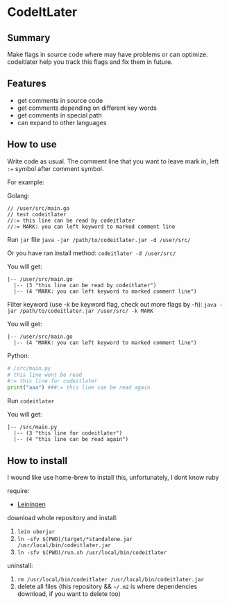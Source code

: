 # CodeItLater

## Summary
Make flags in source code where may have problems or can optimize. codeitlater help you track this flags and fix them in future.

## Features

* get comments in source code
* get comments depending on different key words
* get comments in special path
* can expand to other languages

## How to use

Write code as usual. The comment line that you want to leave mark in, left `:=` symbol after comment symbol.

For example:

Golang:
```golang
// /user/src/main.go
// test codeitlater
//:= this line can be read by codeitlater
//:= MARK: you can left keyword to marked comment line

```

Run `jar` file
`java -jar /path/to/codeitlater.jar -d /user/src/`

Or you have ran install method:
`codeitlater -d /user/src/`

You will get:
```
|-- /user/src/main.go
  |-- (3 "this line can be read by codeitlater")
  |-- (4 "MARK: you can left keyword to marked comment line")
```

Filter keyword (use -k be keyword flag, check out more flags by -h):
`java -jar /path/to/codeitlater.jar /user/src/ -k MARK`

You will get:
```
|-- /user/src/main.go
  |-- (4 "MARK: you can left keyword to marked comment line")
```

Python:
```python
# /src/main.py
# this line wont be read
#:= this line for codeitlater
print("aaa") ###:= this line can be read again
```

Run `codeitlater`

You will get:
```
|-- /src/main.py
  |-- (3 "this line for codeitlater")
  |-- (4 "this line can be read again")
```

## How to install

I wound like use home-brew to install this, unfortunately, I dont know ruby

require:

+ [Leiningen](https://leiningen.org)

download whole repository and install:

1. `lein uberjar`
2. `ln -sfv $(PWD)/target/*standalone.jar /usr/local/bin/codeitlater.jar`
3. `ln -sfv $(PWD)/run.sh /usr/local/bin/codeitlater`

uninstall:

1. `rm /usr/local/bin/codeitlater /usr/local/bin/codeitlater.jar`
2. delete all files (this repository && `~/.m2` is where dependencies download, if you want to delete too)
